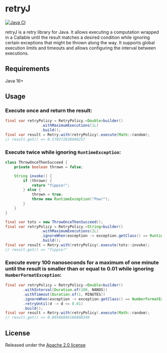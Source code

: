 # retryJ
[![Java CI](https://github.com/gdiegel/retryJ/actions/workflows/maven-verify.yml/badge.svg?branch=develop)](https://github.com/gdiegel/retryJ/actions/workflows/maven-verify.yml)

retryJ is a retry library for Java. It allows executing a computation wrapped in a Callable until the result
matches a desired condition while ignoring certain exceptions that might be thrown along the way. It supports global
execution limits and timeouts and allows configuring the interval between executions.

## Requirements
Java 16+

## Usage

### Execute once and return the result:

```java
final var retryPolicy = RetryPolicy.<Double>builder()
                .withMaximumExecutions(1L)
                .build();
final var result = Retry.with(retryPolicy).execute(Math::random);
// result.get() => 0.570372838968257
```

### Execute twice while ignoring `RuntimeException`:

```java
class ThrowOnceThenSucceed {
    private boolean thrown = false;

    String invoke() {
        if (thrown) {
            return "Yippie!";
        } else {
            thrown = true;
            throw new RuntimeException("Pow!");
        }
    }
}
```
```java
final var tots = new ThrowOnceThenSucceed();
final var retryPolicy = RetryPolicy.<String>builder()
                .withMaximumExecutions(2L)
                .ignoreWhen(exception -> exception.getClass() == RuntimeException.class)
                .build();
final var result = Retry.with(retryPolicy).execute(tots::invoke);
// result.get() => "Yippie!"
```

### Execute every 100 nanoseconds for a maximum of one minute until the result is smaller than or equal to 0.01 while ignoring `NumberFormatException`:

```java
final var retryPolicy = RetryPolicy.<Double>builder()
        .withInterval(Duration.of(100, NANOS))
        .withTimeout(Duration.of(1, MINUTES))
        .ignoreWhen(exception -> exception.getClass() == NumberFormatException.class)
        .retryUntil(d -> d <= 0.01)
        .build();
final var result = Retry.with(retryPolicy).execute(Math::random);
// result.get() => 0.09588896186808349
```

## License
Released under the [Apache 2.0 license](LICENSE.md)
